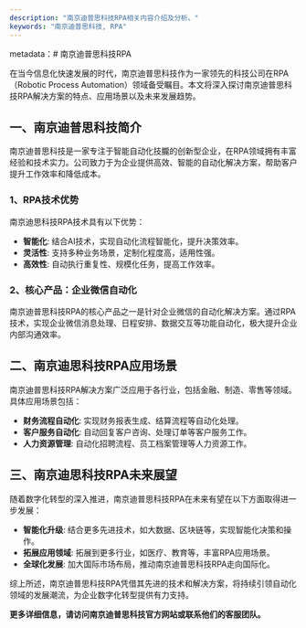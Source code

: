 ```yaml
---
description: "南京迪普思科技RPA相关内容介绍及分析。"
keywords: "南京迪普思科技, RPA"
---
```

metadata：# 南京迪普思科技RPA

在当今信息化快速发展的时代，南京迪普思科技作为一家领先的科技公司在RPA（Robotic Process Automation）领域备受瞩目。本文将深入探讨南京迪普思科技RPA解决方案的特点、应用场景以及未来发展趋势。

## 一、南京迪普思科技简介

南京迪普思科技是一家专注于智能自动化技朧的创新型企业，在RPA领域拥有丰富经验和技术实力。公司致力于为企业提供高效、智能的自动化解决方案，帮助客户提升工作效率和降低成本。

### 1、RPA技术优势

南京迪思科技RPA技术具有以下优势：
- **智能化**: 结合AI技术，实现自动化流程智能化，提升决策效率。
- **灵活性**: 支持多种业务场景，定制化程度高，适用性强。
- **高效性**: 自动执行重复性、规模化任务，提高工作效率。

### 2、核心产品：企业微信自动化

南京迪普思科技RPA的核心产品之一是针对企业微信的自动化解决方案。通过RPA技术，实现企业微信消息处理、日程安排、数据交互等功能自动化，极大提升企业内部沟通效率。

## 二、南京迪思科技RPA应用场景

南京迪普思科技RPA解决方案广泛应用于各行业，包括金融、制造、零售等领域。具体应用场景包括：
- **财务流程自动化**: 实现财务报表生成、结算流程等自动化处理。
- **客户服务自动化**: 自动回复客户咨询、处理订单等客户服务工作。
- **人力资源管理**: 自动化招聘流程、员工档案管理等人力资源工作。

## 三、南京迪思科技RPA未来展望

随着数字化转型的深入推进，南京迪普思科技RPA在未来有望在以下方面取得进一步发展：
- **智能化升级**: 结合更多先进技术，如大数据、区块链等，实现智能化决策和操作。
- **拓展应用领域**: 拓展到更多行业，如医疗、教育等，丰富RPA应用场景。
- **全球化发展**: 加大国际市场布局，推动南京迪普思科技RPA走向国际化。

综上所述，南京迪普思科技RPA凭借其先进的技术和解决方案，将持续引领自动化领域的发展潮流，为企业数字化转型提供有力支持。

**更多详细信息，请访问南京迪普思科技官方网站或联系他们的客服团队。**
